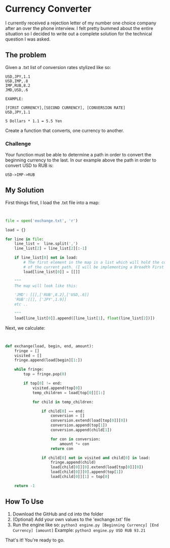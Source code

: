 # Currency Converter

I currently received a rejection letter of my number one choice company after an over the phone interview.
I felt pretty bummed about the entire situation so I decided to write out a complete solution for the technical question I was asked.

## The problem

Given a .txt list of conversion rates stylized like so:

```
USD,JPY,1.1
USD,IMP,.8
IMP,RUB,8.2
JMD,USD,.6

EXAMPLE:

[FIRST CURRENCY],[SECOND CURRENCY], [CONVERSION RATE]
USD,JPY,1.1

5 Dollars * 1.1 = 5.5 Yen
```

Create a function that converts, one currency to another.

### Challenge

Your function must be able to determine a path in order to convert the beginning currency to the last. In our example above the path in order to convert USD to RUB is:

```
USD->IMP->RUB
```

## My Solution

First things first, I load the .txt file into a map:

```python


file = open('exchange.txt', 'r')

load = {}

for line in file:
    line_list =  line.split(',')
    line_list[2] = line_list[2][:-1]

    if line_list[0] not in load:
        # The first element in the map is a list which will hold the conversion rates 
        # of the current path. (I will be implementing a Breadth First Search to  find the path)
        load[line_list[0]] = [[]]

    """
    The map will look like this:

    'JMD': [[],['RUB',8.2],['USD,.6]]
    'RUB':[[], ['JPY',1.9]]
    etc ..

    """
    load[line_list[0]].append([line_list[1], float(line_list[2])])
```

Next, we calculate:

```python


def exchange(load, begin, end, amount):
    fringe = []
    visited = []
    fringe.append(load[begin][1:])

    while fringe:
        top = fringe.pop(0)

        if top[0] != end:
            visited.append(top[0])
            temp_children = load[top[0]][1:]

            for child in temp_children:

                if child[0] == end:
                    conversion = []
                    conversion.extend(load[top[0]][0])
                    conversion.append(top[1])
                    conversion.append(child[1])

                    for con in conversion:
                        amount *= con
                    return con

                if child[0] not in visited and child[0] in load: 
                    fringe.append(child)
                    load[child[0]][0].extend(load[top[0]][0])
                    load[child[0]][0].append(top[1])
                    load[child[0]][1] = top[0]

    return -1

```

## How To Use

1. Download the GitHub and cd into the folder
2. (Optional) Add your own values to the 'exchange.txt' file
3. Run the engine like so: `python3 engine.py [Beginning Currency] [End Currency] [amount]`
    Example: `python3 engine.py USD RUB 93.21`

That's it! You're ready to go.